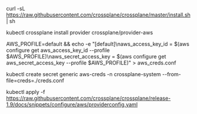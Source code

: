 curl -sL https://raw.githubusercontent.com/crossplane/crossplane/master/install.sh | sh


kubectl crossplane install provider crossplane/provider-aws

AWS_PROFILE=default && echo -e "[default]\naws_access_key_id = $(aws configure get aws_access_key_id --profile $AWS_PROFILE)\naws_secret_access_key = $(aws configure get aws_secret_access_key --profile $AWS_PROFILE)" > aws_creds.conf

kubectl create secret generic aws-creds -n crossplane-system --from-file=creds=./creds.conf

kubectl apply -f https://raw.githubusercontent.com/crossplane/crossplane/release-1.9/docs/snippets/configure/aws/providerconfig.yaml